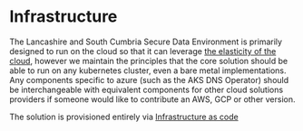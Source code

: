 # Infrastructure
The Lancashire and South Cumbria Secure Data Environment is primarily designed to run on the cloud so that it can leverage [the elasticity of the cloud](./Infrastructure/Elastic-Compute-Resource.md), however we maintain the principles that the core solution should be able to run on any kubernetes cluster, even a bare metal implementations. Any components specific to azure (such as the AKS DNS Operator) should be interchangeable with equivalent components for other cloud solutions providers if someone would like to contribute an AWS, GCP or other version.

The solution is provisioned entirely via [Infrastructure as code](./Infrastructure/IAC.md)